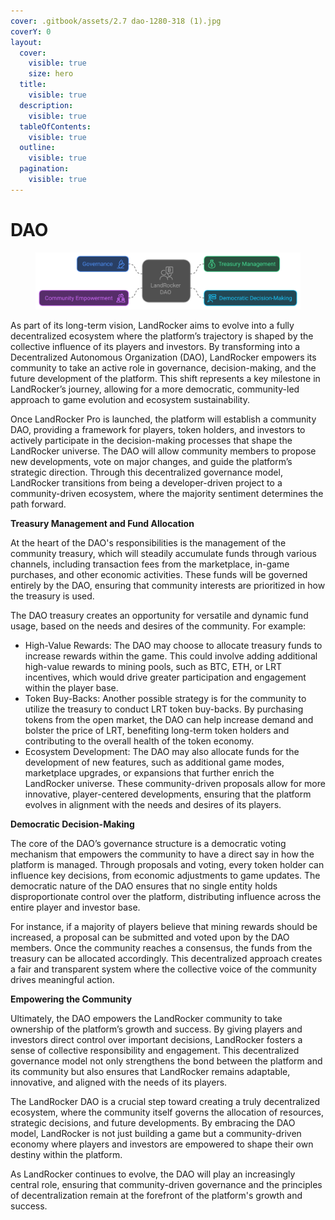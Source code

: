 ```yaml
---
cover: .gitbook/assets/2.7 dao-1280-318 (1).jpg
coverY: 0
layout:
  cover:
    visible: true
    size: hero
  title:
    visible: true
  description:
    visible: true
  tableOfContents:
    visible: true
  outline:
    visible: true
  pagination:
    visible: true
---
```


# DAO



<figure><img src=".gitbook/assets/DAO.svg" alt=""><figcaption></figcaption></figure>

As part of its long-term vision, LandRocker aims to evolve into a fully decentralized ecosystem where the platform’s trajectory is shaped by the collective influence of its players and investors. By transforming into a Decentralized Autonomous Organization (DAO), LandRocker empowers its community to take an active role in governance, decision-making, and the future development of the platform. This shift represents a key milestone in LandRocker’s journey, allowing for a more democratic, community-led approach to game evolution and ecosystem sustainability.

Once LandRocker Pro is launched, the platform will establish a community DAO, providing a framework for players, token holders, and investors to actively participate in the decision-making processes that shape the LandRocker universe. The DAO will allow community members to propose new developments, vote on major changes, and guide the platform’s strategic direction. Through this decentralized governance model, LandRocker transitions from being a developer-driven project to a community-driven ecosystem, where the majority sentiment determines the path forward.

**Treasury Management and Fund Allocation**

At the heart of the DAO's responsibilities is the management of the community treasury, which will steadily accumulate funds through various channels, including transaction fees from the marketplace, in-game purchases, and other economic activities. These funds will be governed entirely by the DAO, ensuring that community interests are prioritized in how the treasury is used.

The DAO treasury creates an opportunity for versatile and dynamic fund usage, based on the needs and desires of the community. For example:

* High-Value Rewards: The DAO may choose to allocate treasury funds to increase rewards within the game. This could involve adding additional high-value rewards to mining pools, such as BTC, ETH, or LRT incentives, which would drive greater participation and engagement within the player base.
* Token Buy-Backs: Another possible strategy is for the community to utilize the treasury to conduct LRT token buy-backs. By purchasing tokens from the open market, the DAO can help increase demand and bolster the price of LRT, benefiting long-term token holders and contributing to the overall health of the token economy.
* Ecosystem Development: The DAO may also allocate funds for the development of new features, such as additional game modes, marketplace upgrades, or expansions that further enrich the LandRocker universe. These community-driven proposals allow for more innovative, player-centered developments, ensuring that the platform evolves in alignment with the needs and desires of its players.

**Democratic Decision-Making**

The core of the DAO’s governance structure is a democratic voting mechanism that empowers the community to have a direct say in how the platform is managed. Through proposals and voting, every token holder can influence key decisions, from economic adjustments to game updates. The democratic nature of the DAO ensures that no single entity holds disproportionate control over the platform, distributing influence across the entire player and investor base.

For instance, if a majority of players believe that mining rewards should be increased, a proposal can be submitted and voted upon by the DAO members. Once the community reaches a consensus, the funds from the treasury can be allocated accordingly. This decentralized approach creates a fair and transparent system where the collective voice of the community drives meaningful action.

**Empowering the Community**

Ultimately, the DAO empowers the LandRocker community to take ownership of the platform’s growth and success. By giving players and investors direct control over important decisions, LandRocker fosters a sense of collective responsibility and engagement. This decentralized governance model not only strengthens the bond between the platform and its community but also ensures that LandRocker remains adaptable, innovative, and aligned with the needs of its players.

The LandRocker DAO is a crucial step toward creating a truly decentralized ecosystem, where the community itself governs the allocation of resources, strategic decisions, and future developments. By embracing the DAO model, LandRocker is not just building a game but a community-driven economy where players and investors are empowered to shape their own destiny within the platform.

As LandRocker continues to evolve, the DAO will play an increasingly central role, ensuring that community-driven governance and the principles of decentralization remain at the forefront of the platform's growth and success.
